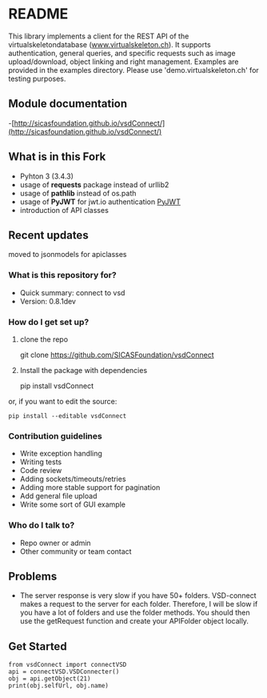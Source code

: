 # README #

This library implements a client for the REST API of the virtualskeletondatabase (www.virtualskeleton.ch). It supports authentication, general queries, and specific requests such as image upload/download, object linking and right management. Examples are provided in the examples directory. Please use 'demo.virtualskeleton.ch' for testing purposes.

## Module documentation
-[http://sicasfoundation.github.io/vsdConnect/](http://sicasfoundation.github.io/vsdConnect/)

## What is in this Fork
- Pyhton 3 (3.4.3)
- usage of **requests** package instead of urllib2
- usage of **pathlib** instead of os.path
- usage of **PyJWT** for jwt.io authentication [PyJWT](https://github.com/jpadilla/pyjwt)
- introduction of API classes

## Recent updates
moved to jsonmodels for apiclasses

### What is this repository for? ###

* Quick summary: connect to vsd
* Version: 0.8.1dev

### How do I get set up? ###
1. clone the repo

    git clone https://github.com/SICASFoundation/vsdConnect

2. Install the package with dependencies

    pip install vsdConnect

or, if you want to edit the source:

    pip install --editable vsdConnect

### Contribution guidelines ###

* Write exception handling
* Writing tests
* Code review
* Adding sockets/timeouts/retries
* Adding more stable support for pagination
* Add general file upload
* Write some sort of GUI example

### Who do I talk to? ###

* Repo owner or admin
* Other community or team contact

## Problems
* The server response is very slow if you have 50+ folders. VSD-connect makes a request to the server for each folder. Therefore, I will be slow if you have a lot of folders and use the folder methods. You should then use the getRequest function and create your APIFolder object locally.

## Get Started

    from vsdConnect import connectVSD
    api = connectVSD.VSDConnecter()
    obj = api.getObject(21)
    print(obj.selfUrl, obj.name)



